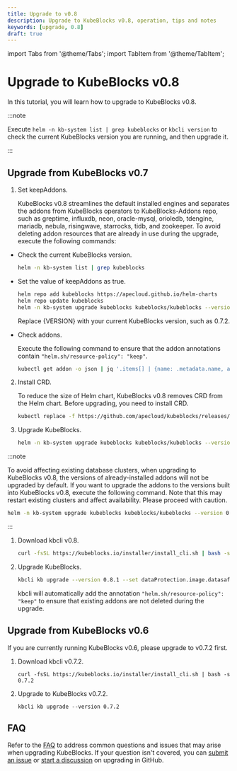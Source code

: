```yaml
---
title: Upgrade to v0.8
description: Upgrade to KubeBlocks v0.8, operation, tips and notes
keywords: [upgrade, 0.8]
draft: true
---
```


import Tabs from '@theme/Tabs';
import TabItem from '@theme/TabItem';

# Upgrade to KubeBlocks v0.8

In this tutorial, you will learn how to upgrade to KubeBlocks v0.8.

:::note

Execute `helm -n kb-system list | grep kubeblocks` or `kbcli version` to check the current KubeBlocks version you are running, and then upgrade it.

:::

## Upgrade from KubeBlocks v0.7

<Tabs>

<TabItem value="Helm" label="Helm" default>

1. Set keepAddons.

    KubeBlocks v0.8 streamlines the default installed engines and separates the addons from KubeBlocks operators to KubeBlocks-Addons repo, such as greptime, influxdb, neon, oracle-mysql, orioledb, tdengine, mariadb, nebula, risingwave, starrocks, tidb, and zookeeper. To avoid deleting addon resources that are already in use during the upgrade, execute the following commands:

- Check the current KubeBlocks version.

    ```bash
    helm -n kb-system list | grep kubeblocks
    ```

- Set the value of keepAddons as true.

    ```bash
    helm repo add kubeblocks https://apecloud.github.io/helm-charts
    helm repo update kubeblocks
    helm -n kb-system upgrade kubeblocks kubeblocks/kubeblocks --version {VERSION} --set keepAddons=true
    ```

    Replace {VERSION} with your current KubeBlocks version, such as 0.7.2.

- Check addons.

    Execute the following command to ensure that the addon annotations contain `"helm.sh/resource-policy": "keep"`.

    ```bash
    kubectl get addon -o json | jq '.items[] | {name: .metadata.name, annotations: .metadata.annotations}'
    ```

2. Install CRD.

    To reduce the size of Helm chart, KubeBlocks v0.8 removes CRD from the Helm chart. Before upgrading, you need to install CRD.

    ```bash
    kubectl replace -f https://github.com/apecloud/kubeblocks/releases/download/v0.8.1/kubeblocks_crds.yaml
    ```

3. Upgrade KubeBlocks.

    ```bash
    helm -n kb-system upgrade kubeblocks kubeblocks/kubeblocks --version 0.8.1 --set dataProtection.image.datasafed.tag=0.1.0
    ```

:::note

To avoid affecting existing database clusters, when upgrading to KubeBlocks v0.8, the versions of already-installed addons will not be upgraded by default. If you want to upgrade the addons to the versions built into KubeBlocks v0.8, execute the following command. Note that this may restart existing clusters and affect availability. Please proceed with caution.

```bash
helm -n kb-system upgrade kubeblocks kubeblocks/kubeblocks --version 0.8.1 --set upgradeAddons=true
```

:::

</TabItem>

<TabItem value="kbcli" label="kbcli">

1. Download kbcli v0.8.

    ```bash
    curl -fsSL https://kubeblocks.io/installer/install_cli.sh | bash -s 0.8.1
    ```

2. Upgrade KubeBlocks.

    ```bash
    kbcli kb upgrade --version 0.8.1 --set dataProtection.image.datasafed.tag=0.1.0
    ```

    kbcli will automatically add the annotation `"helm.sh/resource-policy": "keep"` to ensure that existing addons are not deleted during the upgrade.

</TabItem>

</Tabs>

## Upgrade from KubeBlocks v0.6

If you are currently running KubeBlocks v0.6, please upgrade to v0.7.2 first.

1. Download kbcli v0.7.2.

    ```shell
    curl -fsSL https://kubeblocks.io/installer/install_cli.sh | bash -s 0.7.2
    ```

2. Upgrade to KubeBlocks v0.7.2.

    ```shell
    kbcli kb upgrade --version 0.7.2
    ```

## FAQ

Refer to the [FAQ](./../faq.md) to address common questions and issues that may arise when upgrading KubeBlocks. If your question isn't covered, you can [submit an issue](https://github.com/apecloud/kubeblocks/issues/new/choose) or [start a discussion](https://github.com/apecloud/kubeblocks/discussions) on upgrading in GitHub.
